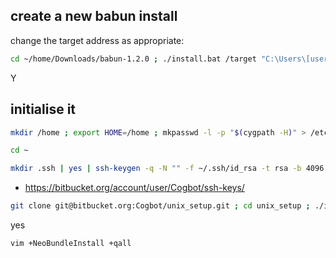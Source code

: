 ## create a new babun install ##

change the target address as appropriate:

```bash
cd ~/home/Downloads/babun-1.2.0 ; ./install.bat /target "C:\Users\[username]\babun"\
```

Y

## initialise it ##

```bash
mkdir /home ; export HOME=/home ; mkpasswd -l -p "$(cygpath -H)" > /etc/passwd ; babun install
```

```bash
cd ~
```

```bash
mkdir .ssh | yes | ssh-keygen -q -N "" -f ~/.ssh/id_rsa -t rsa -b 4096 -C "luke.avery@live.co.uk" ; sudo chmod 600 ~/.ssh/* ; cat ~/.ssh/id_rsa.pub
```

* https://bitbucket.org/account/user/Cogbot/ssh-keys/

```bash
git clone git@bitbucket.org:Cogbot/unix_setup.git ; cd unix_setup ; ./install.sh
```

yes

```bash
vim +NeoBundleInstall +qall
```
